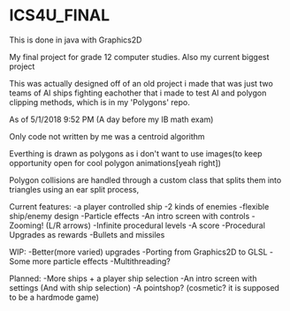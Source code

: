 # ICS4U_FINAL
This is done in java with Graphics2D

My final project for grade 12 computer studies. Also my current biggest project

This was actually designed off of an old project i made that was just two teams of AI ships fighting 
eachother that i made to test AI and polygon clipping methods, which is in my 'Polygons' repo.

As of 5/1/2018 9:52 PM (A day before my IB math exam)

Only code not written by me was a centroid algorithm

Everthing is drawn as polygons as i don't want to use images(to keep opportunity open for cool polygon animations[yeah right])

Polygon collisions are handled through a custom class that splits them into triangles using an ear split process, 

Current features:
-a player controlled ship
-2 kinds of enemies 
-flexible ship/enemy design
-Particle effects
-An intro screen with controls
-Zooming! (L/R arrows)
-Infinite procedural levels
-A score
-Procedural Upgrades as rewards 
-Bullets and missiles

WIP:
-Better(more varied) upgrades
-Porting from Graphics2D to GLSL
-Some more particle effects
-Multithreading?

Planned:
-More ships + a player ship selection
-An intro screen with settings (And with ship selection)
-A pointshop? (cosmetic? it is supposed to be a hardmode game)
